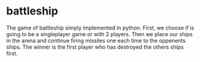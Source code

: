 # battleship
The game of battleship simply implemented in python. First, we choose if is going to be a singleplayer game or with 2 players. Then we place our ships in the arena and continue firing missiles one each time to the oppenents ships. The winner is the first player who has destroyed the others ships first.
